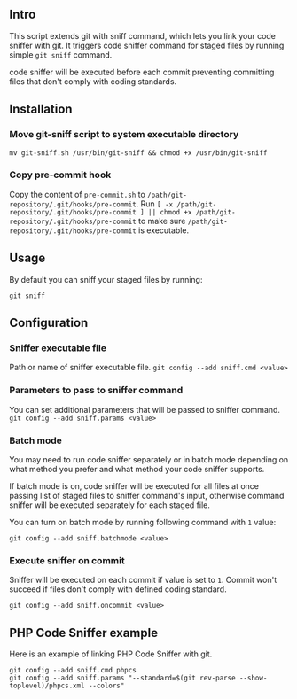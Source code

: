 ## Intro

This script extends git with sniff command, which lets you link your code sniffer with git. It triggers code sniffer command for staged files by running simple ```git sniff``` command.

code sniffer will be executed before each commit preventing committing files that don't comply with coding standards.

## Installation

### Move git-sniff script to system executable directory

```mv git-sniff.sh /usr/bin/git-sniff && chmod +x /usr/bin/git-sniff```

### Copy pre-commit hook

Copy the content of ```pre-commit.sh``` to ```/path/git-repository/.git/hooks/pre-commit```. Run ```[ -x /path/git-repository/.git/hooks/pre-commit ] || chmod +x /path/git-repository/.git/hooks/pre-commit``` to make sure ```/path/git-repository/.git/hooks/pre-commit``` is executable.

## Usage

By default you can sniff your staged files by running:

```git sniff```

## Configuration

### Sniffer executable file

Path or name of sniffer executable file. ```git config --add sniff.cmd <value>```

### Parameters to pass to sniffer command

You can set additional parameters that will be passed to sniffer command. ```git config --add sniff.params <value>```

### Batch mode

You may need to run code sniffer separately or in batch mode depending on what method you prefer and what method your code sniffer supports.

If batch mode is on, code sniffer will be executed for all files at once passing list of staged files to sniffer command's input, otherwise command sniffer will be executed separately for each staged file.

You can turn on batch mode by running following command with ```1``` value:

```git config --add sniff.batchmode <value>```

### Execute sniffer on commit

Sniffer will be executed on each commit if value is set to ```1```. Commit won't succeed if files don't comply with defined coding standard.

```git config --add sniff.oncommit <value>```

## PHP Code Sniffer example

Here is an example of linking PHP Code Sniffer with git.

```
git config --add sniff.cmd phpcs
git config --add sniff.params "--standard=$(git rev-parse --show-toplevel)/phpcs.xml --colors"
```
